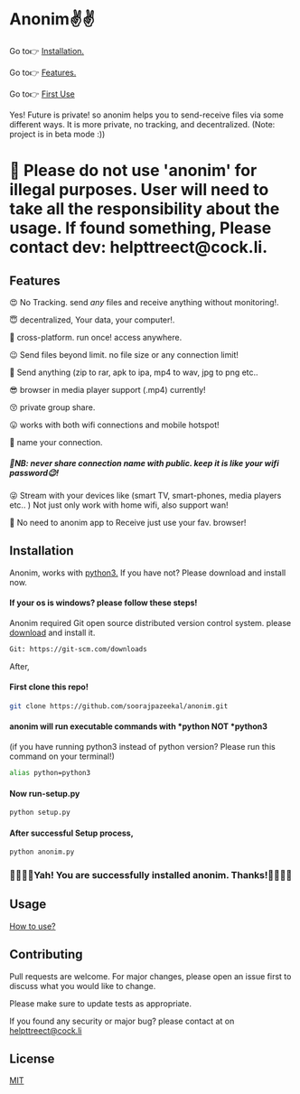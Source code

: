# Anonim✌️✌️


Go to👉 [Installation.](https://github.com/soorajpazeekal/anonim/blob/master/README.md#installation)

Go to👉 [Features.](https://github.com/soorajpazeekal/anonim/blob/master/README.md#Features)

Go to👉 [First Use](https://github.com/soorajpazeekal/anonim/wiki/Wiki-First-use!)


Yes! Future is private! so anonim helps you to send-receive files via some different ways. It is more private, no tracking, and decentralized. (Note: project is in beta mode :))

<h1>  📌 Please do not use 'anonim' for illegal purposes. User will need to take all the responsibility about the usage. If found something, Please contact dev: helpttreect@cock.li. 
  
  

## Features 




😍 No Tracking. send *any* files and receive anything without monitoring!.



😇 decentralized, Your data, your computer!.



🤩 cross-platform. run once! access anywhere.



😉 Send files beyond limit. no file size or any connection limit!



🤗 Send anything (zip to rar, apk to ipa, mp4 to wav, jpg to png etc..



😎 browser in media player support (.mp4) currently! 



😚 private group share. 



😛 works with both wifi connections and mobile hotspot!



🤪 name your connection.  <h5>📍NB: never share connection name with public. keep it is like your wifi password😉!</h5>



😜 Stream with your devices like (smart TV, smart-phones, media players etc.. ) Not just only work with home wifi, also support wan!



🥳 No need to anonim app to Receive just use your fav. browser!







## Installation

Anonim, works with [python3.](https://www.python.org/downloads/) If you have not? Please download and install now.

<h4> If your os is windows? please follow these steps! </h4>

Anonim required Git open source distributed version control system. please [download](https://git-scm.com/downloads/) and install it.


```bash
Git: https://git-scm.com/downloads
```

After,

<h4> First clone this repo! </h4>

```bash
git clone https://github.com/soorajpazeekal/anonim.git
```
<h4> anonim will run executable commands with *python NOT *python3  </h4>
(if you have running python3 instead of python version? Please run this command on your terminal!)

```bash
alias python=python3
```

<h4> Now run-setup.py </h4>

```bash
python setup.py
```

<h4> After successful Setup process, </h4>


```bash
python anonim.py
```


<h3> 🤩🥳🥰😍Yah! You are successfully installed anonim. Thanks!🤩🥳🥰😍 </h3> 

## Usage

[How to use?](https://github.com/soorajpazeekal/anonim/wiki/Wiki-First-use!)

## Contributing
Pull requests are welcome. For major changes, please open an issue first to discuss what you would like to change.

Please make sure to update tests as appropriate.

If you found any security or major bug? please contact at on helpttreect@cock.li

## License
[MIT](https://choosealicense.com/licenses/mit/)
